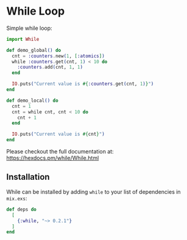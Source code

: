 # While Loop

Simple while loop:

```elixir
import While

def demo_global() do
  cnt = :counters.new(1, [:atomics])
  while :counters.get(cnt, 1) < 10 do
    :counters.add(cnt, 1, 1)
  end

  IO.puts("Current value is #{:counters.get(cnt, 1)}")
end

def demo_local() do
  cnt = 1
  cnt = while cnt, cnt < 10 do
    cnt + 1
  end

  IO.puts("Current value is #{cnt}")
end
```

Please checkout the full documentation at: https://hexdocs.pm/while/While.html

## Installation

While can be installed by adding `while` to your list of dependencies in `mix.exs`:

```elixir
def deps do
  [
    {:while, "~> 0.2.1"}
  ]
end
```
